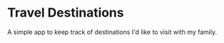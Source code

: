 # Travel Destinations

A simple app to keep track of destinations I'd like to visit with my family.

